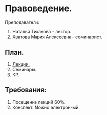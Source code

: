 # Правоведение.
Преподаватели: <br>
1. Наталья Тиханова - лектор.<br>
2. Хватова Мария Алексеевна - семинарист.<br>

## План.
1. [Лекции.](https://github.com/mightyK1ngRichard/IU5/blob/main/Term-3/%D0%9F%D1%80%D0%B0%D0%B2%D0%BE%D0%B2%D0%B5%D0%B4%D0%B5%D0%BD%D0%B8%D0%B5/%D0%9F%D1%80%D0%B0%D0%B2%D0%BE%D0%B2%D0%B5%D0%B4%D0%B5%D0%BD%D0%B8%D0%B5.docx)
2. Семинары.
3. КР.

## Требования:
1. Посещение лекций 60%.
2. Конспект. Можно электронный. 
